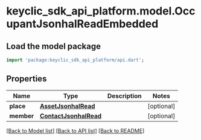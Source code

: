 # keyclic_sdk_api_platform.model.OccupantJsonhalReadEmbedded

## Load the model package
```dart
import 'package:keyclic_sdk_api_platform/api.dart';
```

## Properties
Name | Type | Description | Notes
------------ | ------------- | ------------- | -------------
**place** | [**AssetJsonhalRead**](AssetJsonhalRead.md) |  | [optional] 
**member** | [**ContactJsonhalRead**](ContactJsonhalRead.md) |  | [optional] 

[[Back to Model list]](../README.md#documentation-for-models) [[Back to API list]](../README.md#documentation-for-api-endpoints) [[Back to README]](../README.md)


